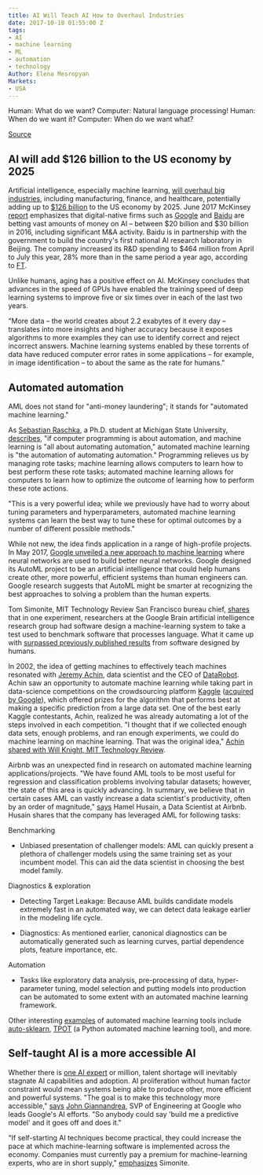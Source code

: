 ```yaml
---
title: AI Will Teach AI How to Overhaul Industries
date: 2017-10-18 01:55:00 Z
tags:
- AI
- machine learning
- ML
- automation
- technology
Author: Elena Mesropyan
Markets:
- USA
---
```


Human: What do we want?
Computer: Natural language processing!
Human: When do we want it?
Computer: When do we want what?

[Source](https://twitter.com/yalabot/status/892874917817057281)

## AI will add $126 billion to the US economy by 2025

Artificial intelligence, especially machine learning, [will overhaul big industries](https://letstalkpayments.com/applying-ai-for-a-better-tomorrow/), including manufacturing, finance, and healthcare, potentially adding up to [$126 billion](https://www.mckinsey.com/business-functions/mckinsey-analytics/our-insights/how-artificial-intelligence-can-deliver-real-value-to-companies) to the US economy by 2025. June 2017 McKinsey [report](https://www.mckinsey.com/business-functions/mckinsey-analytics/our-insights/how-artificial-intelligence-can-deliver-real-value-to-companies) emphasizes that digital-native firms such as [Google](https://deepmind.com/blog/ai-and-neuroscience-virtuous-circle/) and [Baidu](https://www.wired.com/story/how-baidu-will-win-chinas-ai-raceand-maybe-the-worlds/) are betting vast amounts of money on AI – between $20 billion and $30 billion in 2016, including significant M&A activity. Baidu is in partnership with the government to build the country's first national AI research laboratory in Beijing. The company increased its R&D spending to $464 million from April to July this year, 28% more than in the same period a year ago, according to [FT](https://www.ft.com/content/3bd8dc72-7c0a-11e7-9108-edda0bcbc928?mhq5j=e6).

Unlike humans, aging has a positive effect on AI. McKinsey concludes that advances in the speed of GPUs have enabled the training speed of deep learning systems to improve five or six times over in each of the last two years.

"More data – the world creates about 2.2 exabytes of it every day – translates into more insights and higher accuracy because it exposes algorithms to more examples they can use to identify correct and reject incorrect answers. Machine learning systems enabled by these torrents of data have reduced computer error rates in some applications – for example, in image identification – to about the same as the rate for humans."

## Automated automation

AML does not stand for "anti-money laundering"; it stands for "automated machine learning."

As [Sebastian Raschka](https://www.linkedin.com/in/sebastianraschka/), a Ph.D. student at Michigan State University, [describes](https://www.kdnuggets.com/2017/01/current-state-automated-machine-learning.html), "if computer programming is about automation, and machine learning is "all about automating automation," automated machine learning is "the automation of automating automation." Programming relieves us by managing rote tasks; machine learning allows computers to learn how to best perform these rote tasks; automated machine learning allows for computers to learn how to optimize the outcome of learning how to perform these rote actions.

"This is a very powerful idea; while we previously have had to worry about tuning parameters and hyperparameters, automated machine learning systems can learn the best way to tune these for optimal outcomes by a number of different possible methods."

While not new, the idea finds application in a range of high-profile projects. In May 2017, [Google unveiled a new approach to machine learning](https://www.sciencealert.com/google-is-improving-its-artificial-intelligence-with-artificial-intelligence) where neural networks are used to build better neural networks. Google designed its AutoML project to be an artificial intelligence that could help humans create other, more powerful, efficient systems than human engineers can. Google research suggests that AutoML might be smarter at recognizing the best approaches to solving a problem than the human experts.

Tom Simonite, MIT Technology Review San Francisco bureau chief, [shares](https://www.technologyreview.com/s/603381/ai-software-learns-to-make-ai-software/?set=603387) that in one experiment, researchers at the Google Brain artificial intelligence research group had software design a machine-learning system to take a test used to benchmark software that processes language. What it came up with [surpassed previously published results](https://arxiv.org/abs/1611.01578) from software designed by humans.

In 2002, the idea of getting machines to effectively teach machines resonated with [Jeremy Achin](https://www.linkedin.com/in/jeremy-achin-b425583a/), data scientist and the CEO of [DataRobot](https://www.datarobot.com/). Achin saw an opportunity to automate machine learning while taking part in data-science competitions on the crowdsourcing platform [Kaggle](https://www.kaggle.com/) ([acquired by Google](https://techcrunch.com/2017/03/07/google-is-acquiring-data-science-community-kaggle/)), which offered prizes for the algorithm that performs best at making a specific prediction from a large data set. One of the best early Kaggle contestants, Achin, realized he was already automating a lot of the steps involved in each competition. "I thought that if we collected enough data sets, enough problems, and ran enough experiments, we could do machine learning on machine learning. That was the original idea," [Achin shared with Will Knight, MIT Technology Review](https://www.technologyreview.com/s/608921/ai-algorithms-are-starting-to-teach-ai-algorithms/).

Airbnb was an unexpected find in research on automated machine learning applications/projects. "We have found AML tools to be most useful for regression and classification problems involving tabular datasets; however, the state of this area is quickly advancing. In summary, we believe that in certain cases AML can vastly increase a data scientist's productivity, often by an order of magnitude," [says](https://medium.com/airbnb-engineering/automated-machine-learning-a-paradigm-shift-that-accelerates-data-scientist-productivity-airbnb-f1f8a10d61f8) Hamel Husain, a Data Scientist at Airbnb. Husain shares that the company has leveraged AML for following tasks:

Benchmarking

* Unbiased presentation of challenger models: AML can quickly present a plethora of challenger models using the same training set as your incumbent model. This can aid the data scientist in choosing the best model family.

Diagnostics & exploration

* Detecting Target Leakage: Because AML builds candidate models extremely fast in an automated way, we can detect data leakage earlier in the modeling life cycle.

* Diagnostics: As mentioned earlier, canonical diagnostics can be automatically generated such as learning curves, partial dependence plots, feature importance, etc.

Automation

* Tasks like exploratory data analysis, pre-processing of data, hyper-parameter tuning, model selection and putting models into production can be automated to some extent with an automated machine learning framework.

Other interesting [examples](https://www.infoworld.com/article/3226468/machine-learning/6-machine-learning-projects-to-automate-machine-learning.html) of automated machine learning tools include [auto-sklearn](https://automl.github.io/auto-sklearn/stable/), [TPOT](https://rhiever.github.io/tpot/) (a Python automated machine learning tool), and more.

## Self-taught AI is a more accessible AI

Whether there is [one AI expert](https://www.technologyreview.com/s/608573/andrew-ngs-next-trick-training-a-million-ai-experts/) or million, talent shortage will inevitably stagnate AI capabilities and adoption. AI proliferation without human factor constraint would mean systems being able to produce other, more efficient and powerful systems. "The goal is to make this technology more accessible," [says](https://www.technologyreview.com/s/608921/ai-algorithms-are-starting-to-teach-ai-algorithms/) [John Giannandrea](https://www.linkedin.com/in/johngiannandrea/), SVP of Engineering at Google who leads Google's AI efforts. "So anybody could say 'build me a predictive model' and it goes off and does it."

"If self-starting AI techniques become practical, they could increase the pace at which machine-learning software is implemented across the economy. Companies must currently pay a premium for machine-learning experts, who are in short supply," [emphasizes](https://www.technologyreview.com/s/603381/ai-software-learns-to-make-ai-software/?set=603387) Simonite.